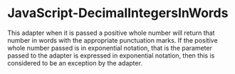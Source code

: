 # JavaScript-DecimalIntegersInWords

This adapter when it is passed a positive whole number will return that number in words with the appropriate punctuation marks.  If the positive whole number passed is in exponential notation, that is the parameter passed to the adapter is expressed in exponential notation, then this is considered to be an exception by the adapter.
